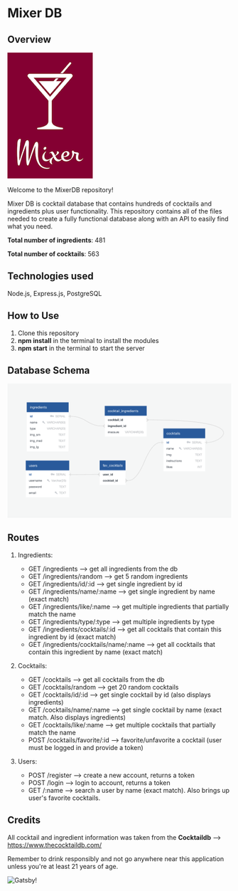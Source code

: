 # Mixer DB

## Overview
![Mixer!](logo192.png)

Welcome to the MixerDB repository! 

Mixer DB is cocktail database that contains hundreds of cocktails and ingredients plus user functionality. This repository contains all of the files needed to create a fully functional database along with an API to easily find what you need.

**Total number of ingredients**: 481

**Total number of cocktails**: 563


## Technologies used

Node.js, Express.js, PostgreSQL

## How to Use
1. Clone this repository
2. **npm install** in the terminal to install the modules
3. **npm start** in the terminal to start the server

## Database Schema


![Schema!](db-schema.png)

## Routes

1. Ingredients:
   - GET /ingredients --> get all ingredients from the db
   - GET /ingredients/random --> get 5 random ingredients
   - GET /ingredients/id/:id --> get single ingredient by id
   - GET /ingredients/name/:name --> get single ingredient by name (exact match)
   - GET /ingredients/like/:name --> get multiple ingredients that partially match the name
   - GET /ingredients/type/:type --> get multiple ingredients by type
   - GET /ingredients/cocktails/:id --> get all cocktails that contain this ingredient by id (exact match)
   - GET /ingredients/cocktails/name/:name --> get all cocktails that contain this ingredient by name (exact match)

2. Cocktails:
    - GET /cocktails --> get all cocktails from the db
    - GET /cocktails/random --> get 20 random cocktails
    - GET /cocktails/id/:id --> get single cocktail by id (also displays ingredients)
    - GET /cocktails/name/:name --> get single cocktail by name (exact match. Also displays ingredients)
    - GET /cocktails/like/:name --> get multiple cocktails that partially match the name
    - POST /cocktails/favorite/:id --> favorite/unfavorite a cocktail (user must be logged in and provide a token)

3. Users:
   - POST /register --> create a new account, returns a token
   - POST /login --> login to account, returns a token
   - GET /:name --> search a user by name (exact match). Also brings up user's favorite cocktails.

## Credits

All cocktail and ingredient information was taken from the **Cocktaildb** --> https://www.thecocktaildb.com/

Remember to drink responsibly and not go anywhere near this application unless you're at least 21 years of age.

![Gatsby!](https://media1.giphy.com/media/u4CY9BW4umAfu/200.gif)
